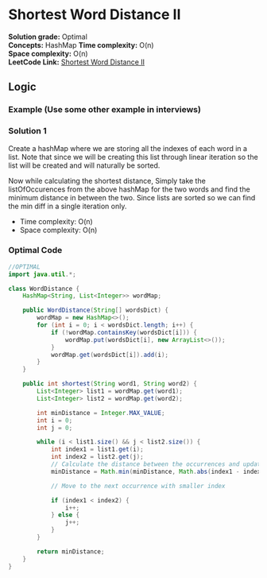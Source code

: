 # Shortest Word Distance II

**Solution grade:** Optimal  
**Concepts:** HashMap
**Time complexity:** O(n)  
**Space complexity:** O(n)  
**LeetCode Link:** [Shortest Word Distance II](https://leetcode.com/problems/best-time-to-buy-and-sell-stock/)

## Logic

### Example (Use some other example in interviews)


### Solution 1

Create a hashMap where we are storing all the indexes of each word in a list. Note that since we will be creating this list through linear iteration so the list will be created and will naturally be sorted.

Now while calculating the shortest distance, Simply take the listOfOccurences from the above hashMap for the two words and find the minimum distance in between the two. Since lists are sorted so we can find the min diff in a single iteration only.

- Time complexity: O(n)
- Space complexity: O(n)


### Optimal Code

```java
//OPTIMAL
import java.util.*;

class WordDistance {
    HashMap<String, List<Integer>> wordMap;

    public WordDistance(String[] wordsDict) {
        wordMap = new HashMap<>();
        for (int i = 0; i < wordsDict.length; i++) {
            if (!wordMap.containsKey(wordsDict[i])) {
                wordMap.put(wordsDict[i], new ArrayList<>());
            }
            wordMap.get(wordsDict[i]).add(i);
        }
    }

    public int shortest(String word1, String word2) {
        List<Integer> list1 = wordMap.get(word1);
        List<Integer> list2 = wordMap.get(word2);

        int minDistance = Integer.MAX_VALUE;
        int i = 0;
        int j = 0;

        while (i < list1.size() && j < list2.size()) {
            int index1 = list1.get(i);
            int index2 = list2.get(j);
            // Calculate the distance between the occurrences and update the minimum distance
            minDistance = Math.min(minDistance, Math.abs(index1 - index2));

            // Move to the next occurrence with smaller index

            if (index1 < index2) {
                i++;
            } else {
                j++;
            }
        }

        return minDistance;
    }
}


